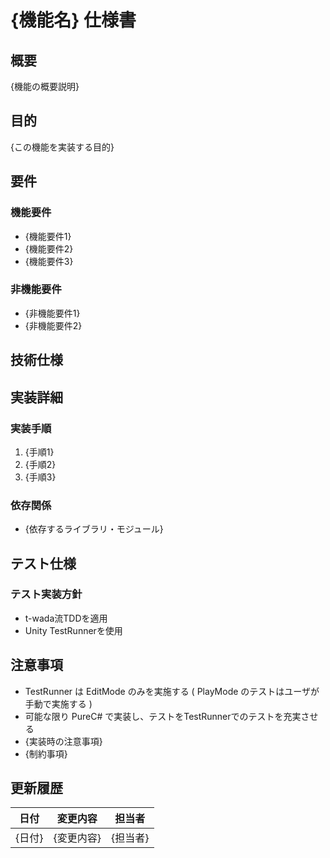 # {機能名} 仕様書

## 概要
{機能の概要説明}

## 目的
{この機能を実装する目的}

## 要件

### 機能要件
- {機能要件1}
- {機能要件2}
- {機能要件3}

### 非機能要件
- {非機能要件1}
- {非機能要件2}

## 技術仕様

## 実装詳細

### 実装手順
1. {手順1}
2. {手順2}
3. {手順3}

### 依存関係
- {依存するライブラリ・モジュール}

## テスト仕様

### テスト実装方針
- t-wada流TDDを適用
- Unity TestRunnerを使用

## 注意事項
- TestRunner は EditMode のみを実施する ( PlayMode のテストはユーザが手動で実施する )
- 可能な限り PureC# で実装し、テストをTestRunnerでのテストを充実させる
- {実装時の注意事項}
- {制約事項}

## 更新履歴
| 日付 | 変更内容 | 担当者 |
|------|----------|--------|
| {日付} | {変更内容} | {担当者} |